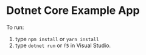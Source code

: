 # Dotnet Core Example App

To run: 
1. type `npm install` or `yarn install`
2. type `dotnet run` or `f5` in Visual Studio.
